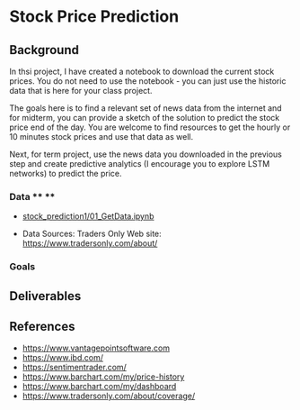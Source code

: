 # Stock Price Prediction

## Background

In thsi project, I have created a notebook to download the current stock prices. You do not need to use the notebook - you can just use the historic data that is here for your class project. 

The goals here is to find a relevant set of news data from the internet and for midterm, you can provide a sketch of the solution to predict the stock price end of the day. 
You are welcome to find resources to get the hourly or 10 minutes stock prices and use that data as well.

Next, for term project, use the news data you downloaded in the previous step and create predictive analytics (I encourage you to explore LSTM networks) to predict the price.


### Data  ** **

* [stock_prediction1/01_GetData.ipynb](stock_prediction1/01_GetData.ipynb)


* Data Sources: Traders Only Web site: https://www.tradersonly.com/about/

### Goals

## Deliverables

## References
* https://www.vantagepointsoftware.com
* https://www.ibd.com/
* https://sentimentrader.com/
* https://www.barchart.com/my/price-history
* https://www.barchart.com/my/dashboard
* https://www.tradersonly.com/about/coverage/
